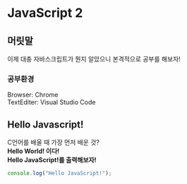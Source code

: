# JavaScript 2

## 머릿말
이제 대충 자바스크립트가 뭔지 알았으니 본격적으로 공부를 해보자!
### 공부환경
Browser: Chrome   
TextEditer: Visual Studio Code   

## Hello Javascript!
C언어를 배울 때 가장 먼저 배운 것?   
**Hello World! 이다!**   
**Hello JavaScript!를 출력해보자!**   
```javascript
console.log("Hello JavaScript!");
```

